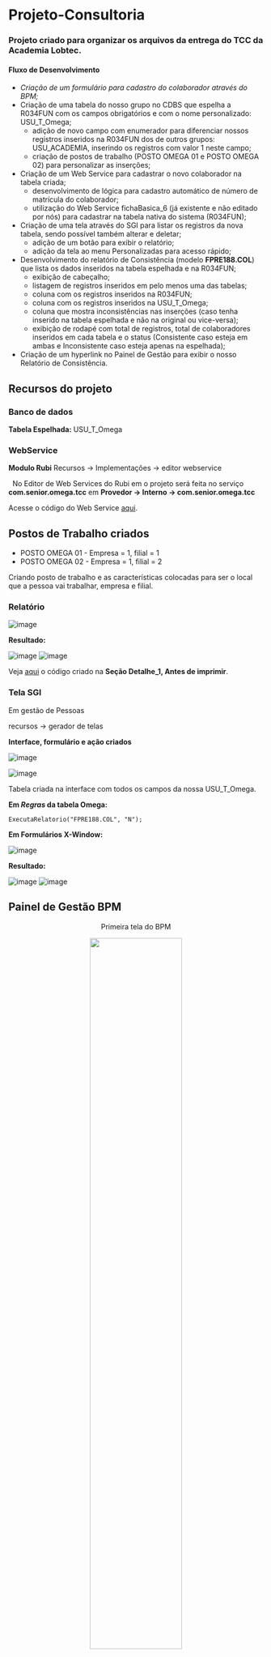 # Projeto-Consultoria
### Projeto criado para organizar os arquivos da entrega do TCC da Academia Lobtec.

<h4>Fluxo de Desenvolvimento</h4>

* <i>Criação de um formulário para cadastro do colaborador através do BPM;</i>
* Criação de uma tabela do nosso grupo no CDBS que espelha a R034FUN com os campos obrigatórios e com o nome personalizado: USU_T_Omega;
  - adição de novo campo com enumerador para diferenciar nossos registros inseridos na R034FUN dos de outros grupos: USU_ACADEMIA, inserindo os registros com valor 1 neste campo;
  - criação de postos de trabalho (POSTO OMEGA 01 e POSTO OMEGA 02) para personalizar as inserções;
* Criação de um Web Service para cadastrar o novo colaborador na tabela criada;
  - desenvolvimento de lógica para cadastro automático de número de matrícula do colaborador;
  - utilização do Web Service fichaBasica_6 (já existente e não editado por nós) para cadastrar na tabela nativa do sistema (R034FUN);
* Criação de uma tela através do SGI para listar os registros da nova tabela, sendo possível também alterar e deletar;
  - adição de um botão para exibir o relatório;
  - adição da tela ao menu Personalizadas para acesso rápido;
* Desenvolvimento do relatório de Consistência (modelo <b>FPRE188.COL</b>) que lista os dados inseridos na tabela espelhada e na R034FUN;
  - exibição de cabeçalho;
  - listagem de registros inseridos em pelo menos uma das tabelas;
  - coluna com os registros inseridos na R034FUN;
  - coluna com os registros inseridos na USU_T_Omega;
  - coluna que mostra inconsistências nas inserções (caso tenha inserido na tabela espelhada e não na original ou vice-versa);
  - exibição de rodapé com total de registros, total de colaboradores inseridos em cada tabela e o status (Consistente caso esteja em ambas e Inconsistente caso esteja apenas na espelhada); 
* Criação de um hyperlink no Painel de Gestão para exibir o nosso Relatório de Consistência.


## Recursos do projeto


### Banco de dados 

**Tabela Espelhada:** USU_T_Omega


### WebService

**Modulo Rubi** Recursos → Implementações → editor webservice

​	​	​No Editor de Web Services do Rubi em o projeto será feita no serviço **​com.senior.omega.tcc** em  **Provedor → Interno → ​com.senior.omega.tcc**   

Acesse o código do Web Service <a href="https://github.com/TCC-Operacional/Projeto-Consultoria/blob/main/Codigos/webService.lsp">aqui</a>.



## Postos de Trabalho criados
  
  * POSTO OMEGA 01 - Empresa = 1, filial = 1
  * POSTO OMEGA 02 - Empresa = 1, filial = 2 

Criando posto de trabalho e as características colocadas para ser o local que a pessoa vai trabalhar, empresa e filial.



### Relatório

![image](https://user-images.githubusercontent.com/61790986/187534847-535c8ab7-f6a0-409c-8e61-87ad09513be5.png)

**Resultado:**

![image](https://user-images.githubusercontent.com/61790986/187534976-c1909001-a542-45e7-8e4f-b13016c0f7be.png)
![image](https://user-images.githubusercontent.com/61790986/187301621-7b7686b5-226d-4a11-95c4-416810896b9f.png)



Veja <a href="https://github.com/TCC-Operacional/Projeto-Consultoria/blob/main/Codigos/relatorio.lsp">aqui</a> o código criado na **Seção Detalhe_1, Antes de imprimir**.
<br>

### Tela SGI

Em gestão de Pessoas 

recursos → gerador de telas

**Interface, formulário e ação criados**

![image](https://user-images.githubusercontent.com/61790986/187301937-087cc1d2-6149-467e-9516-606151da5070.png)

![image](https://user-images.githubusercontent.com/61790986/187302932-439def24-8fa6-4d64-838c-9725a3d04876.png)

Tabela criada na interface com todos os campos da nossa USU_T_Omega.


**Em *Regras* da tabela Omega:**

```
ExecutaRelatorio("FPRE188.COL", "N");
```

**Em  Formulários X-Window:**

![image](https://user-images.githubusercontent.com/61790986/187303093-c33ce475-45e7-452a-9f64-29ff7e9c3d15.png)

**Resultado:**

![image](https://user-images.githubusercontent.com/61790986/187303517-9fda8ef4-5ccf-4522-958c-bc2c44e1facb.png)
![image](https://user-images.githubusercontent.com/61790986/187303570-f4c40a4f-1486-4038-9a97-9ae3b3571b6e.png)


## Painel de Gestão BPM 


<div style="text-align: center">
<p> Primeira tela do BPM </p>
<img src="https://user-images.githubusercontent.com/44294260/187773498-3d30a9e7-455b-4b01-9a7f-18e450207514.png" alt="" width="60%" height="60%">
</div>

### Formulário 

![image](https://user-images.githubusercontent.com/44294260/187775766-c507df60-d15f-4e83-94f7-a0757d1b9c4e.png)

![image](https://user-images.githubusercontent.com/44294260/187775942-fb8390cb-15bf-440a-a8bf-0f9ec166ba57.png)


### Fluxo do BPM

![image](https://user-images.githubusercontent.com/44294260/187776111-fb6e3f43-620a-403e-b1b9-54f0c406ea25.png)

<img src="https://user-images.githubusercontent.com/44294260/187776198-700fb05d-2246-4ff2-963b-a2e01a19b3d9.png" alt="" width="50%" height="50%">

<img src="https://user-images.githubusercontent.com/44294260/187776412-984ff938-4b5d-4c93-8313-db5ae6130444.png" alt="" width="50%" height="50%">

<img src="https://user-images.githubusercontent.com/44294260/187776615-5993973f-87c0-4eaa-b6ef-70d78bb0de0f.png" alt="" width="50%" height="50%">

##### Em concluir



<img src="https://user-images.githubusercontent.com/44294260/187776973-01eff188-c054-4611-b7b3-71c3bd3a46cc.png" alt="" width="30%" height="30%">

<img src="https://user-images.githubusercontent.com/44294260/187776771-58c2d64f-b340-453b-bd4b-51c5887acdaa.png" alt="" width="50%" height="50%">





<img src="https://user-images.githubusercontent.com/44294260/187779925-2518fd81-38d8-47ff-bd17-bf2968f50221.png" alt="" width="70%" height="70%">

<img src="https://user-images.githubusercontent.com/44294260/187779714-10aa685b-e671-4e82-a811-601ab832c9b5.png" alt="" width="70%" height="70%">

![image](https://user-images.githubusercontent.com/44294260/187780532-05a0403b-6132-47e0-bd1c-c8f2f5e6c6ab.png)










